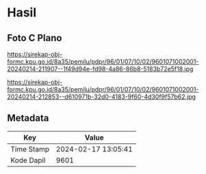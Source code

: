 # Hasil

## Foto C Plano

https://sirekap-obj-formc.kpu.go.id/8a35/pemilu/pdpr/96/01/07/10/02/9601071002001-20240214-211907--1f49d94e-fd98-4a86-86b8-5183b72e5f18.jpg

https://sirekap-obj-formc.kpu.go.id/8a35/pemilu/pdpr/96/01/07/10/02/9601071002001-20240214-212853--d610971b-32d0-4183-9f60-4d30f9f57b62.jpg


## Metadata

| Key        | Value               |
| ---------- | ------------------- |
| Time Stamp | 2024-02-17 13:05:41 |
| Kode Dapil | 9601                |



